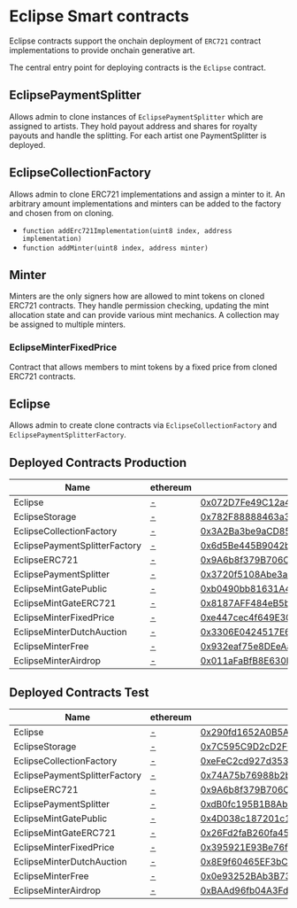 # Eclipse Smart contracts

Eclipse contracts support the onchain deployment of `ERC721` contract implementations to provide onchain generative art.

The central entry point for deploying contracts is the `Eclipse` contract.

## EclipsePaymentSplitter

Allows admin to clone instances of `EclipsePaymentSplitter` which are assigned to artists.
They hold payout address and shares for royalty payouts and handle the splitting. For each artist one PaymentSplitter is deployed.

## EclipseCollectionFactory

Allows admin to clone ERC721 implementations and assign a minter to it. An arbitrary amount implementations and minters can be added to the factory and chosen from on cloning.

- `function addErc721Implementation(uint8 index, address implementation)`
- `function addMinter(uint8 index, address minter)`

## Minter

Minters are the only signers how are allowed to mint tokens on cloned ERC721 contracts. They handle permission checking, updating the mint allocation state and can provide various mint mechanics. A collection may be assigned to multiple minters.

### EclipseMinterFixedPrice

Contract that allows members to mint tokens by a fixed price from cloned ERC721 contracts.

## Eclipse

Allows admin to create clone contracts via `EclipseCollectionFactory` and `EclipsePaymentSplitterFactory`.

## Deployed Contracts Production

| Name                          | ethereum | goerli                                                                                                                       |
| ----------------------------- | ------- | ---------------------------------------------------------------------------------------------------------------------------- |
| Eclipse                       | [-]()   | [0x072D7Fe49C12a4FB9f8CF80827DB2D2ADEE87767](https://goerli.etherscan.io/address/0x072D7Fe49C12a4FB9f8CF80827DB2D2ADEE87767) |
| EclipseStorage                | [-]()   | [0x782F88888463a3Fa62bC608ca713C64104249b9f](https://goerli.etherscan.io/address/0x782F88888463a3Fa62bC608ca713C64104249b9f) |
| EclipseCollectionFactory      | [-]()   | [0x3A2Ba3be9aCD856a3FDe19E35f2E23665C67605B](https://goerli.etherscan.io/address/0x3A2Ba3be9aCD856a3FDe19E35f2E23665C67605B) |
| EclipsePaymentSplitterFactory | [-]()   | [0x6d5Be445B9042bB622BA522e2b3817E3b6cBb47a](https://goerli.etherscan.io/address/0x6d5Be445B9042bB622BA522e2b3817E3b6cBb47a) |
| EclipseERC721                 | [-]()   | [0x9A6b8f379B706C8350C4f82a527ec3217C27b869](https://goerli.etherscan.io/address/0x9A6b8f379B706C8350C4f82a527ec3217C27b869) |
| EclipsePaymentSplitter        | [-]()   | [0x3720f5108Abe3a379282696f6B782C10D5F9F892](https://goerli.etherscan.io/address/0x3720f5108Abe3a379282696f6B782C10D5F9F892) |
| EclipseMintGatePublic         | [-]()   | [0xb0490bb81631A4EA287bea3F48443776b523975E](https://goerli.etherscan.io/address/0xb0490bb81631A4EA287bea3F48443776b523975E) |
| EclipseMintGateERC721         | [-]()   | [0x8187AFF484eB5b1D3DFA4466149e706c9201eE29](https://goerli.etherscan.io/address/0x8187AFF484eB5b1D3DFA4466149e706c9201eE29) |
| EclipseMinterFixedPrice       | [-]()   | [0xe447cec4f649E302C063b850dc134a868da196fb](https://goerli.etherscan.io/address/0xe447cec4f649E302C063b850dc134a868da196fb) |
| EclipseMinterDutchAuction     | [-]()   | [0x3306E0424517E63B4D44F780a2794695bBFc4a68](https://goerli.etherscan.io/address/0x3306E0424517E63B4D44F780a2794695bBFc4a68) |
| EclipseMinterFree             | [-]()   | [0x932eaf75e8DEeAa0e994548FA35A48F1Ab4E78F9](https://goerli.etherscan.io/address/0x932eaf75e8DEeAa0e994548FA35A48F1Ab4E78F9) |
| EclipseMinterAirdrop          | [-]()   | [0x011aFaBfB8E630Ba1a46D070A9A8693d62F13731](https://goerli.etherscan.io/address/0x011aFaBfB8E630Ba1a46D070A9A8693d62F13731) |


## Deployed Contracts Test

| Name                          | ethereum | goerli                                                                                                                       |
| ----------------------------- | ------- | ---------------------------------------------------------------------------------------------------------------------------- |
| Eclipse                       | [-]()   | [0x290fd1652A0B5A21721cfb0A3Fa1F6d02d1bFB3C](https://goerli.etherscan.io/address/0x290fd1652A0B5A21721cfb0A3Fa1F6d02d1bFB3C) |
| EclipseStorage                | [-]()   | [0x7C595C9D2cD2FC52e989DEBEA89C89c262AEfE3d](https://goerli.etherscan.io/address/0x7C595C9D2cD2FC52e989DEBEA89C89c262AEfE3d) |
| EclipseCollectionFactory      | [-]()   | [0xeFeC2cd927d3539164C4763788F5d0FEe165caaF](https://goerli.etherscan.io/address/0xeFeC2cd927d3539164C4763788F5d0FEe165caaF) |
| EclipsePaymentSplitterFactory | [-]()   | [0x74A75b76988b2bA5B8E92A34796b780802DF7815](https://goerli.etherscan.io/address/0x74A75b76988b2bA5B8E92A34796b780802DF7815) |
| EclipseERC721                 | [-]()   | [0x9A6b8f379B706C8350C4f82a527ec3217C27b869](https://goerli.etherscan.io/address/0x9A6b8f379B706C8350C4f82a527ec3217C27b869) |
| EclipsePaymentSplitter        | [-]()   | [0xdB0fc195B1B8Abb304780D530D86C2D04D9eaC83](https://goerli.etherscan.io/address/0xdB0fc195B1B8Abb304780D530D86C2D04D9eaC83) |
| EclipseMintGatePublic         | [-]()   | [0x4D038c187201c1D54677ba8F6aa91A697a6D1293](https://goerli.etherscan.io/address/0x4D038c187201c1D54677ba8F6aa91A697a6D1293) |
| EclipseMintGateERC721         | [-]()   | [0x26Fd2faB260fa452675483F7cb65FA3411baf1Df](https://goerli.etherscan.io/address/0x26Fd2faB260fa452675483F7cb65FA3411baf1Df) |
| EclipseMinterFixedPrice       | [-]()   | [0x395921E93Be76f73bA2A2799b36a3e8df602aa5f](https://goerli.etherscan.io/address/0x395921E93Be76f73bA2A2799b36a3e8df602aa5f) |
| EclipseMinterDutchAuction     | [-]()   | [0x8E9f60465EF3bC9cb5dA53ea756d621F85C60AD9](https://goerli.etherscan.io/address/0x8E9f60465EF3bC9cb5dA53ea756d621F85C60AD9) |
| EclipseMinterFree             | [-]()   | [0x0e93252BAb3B73E57eDad721617C20Dc34751C89](https://goerli.etherscan.io/address/0x0e93252BAb3B73E57eDad721617C20Dc34751C89) |
| EclipseMinterAirdrop          | [-]()   | [0xBAAd96fb04A3Fd4A40349D17c6f0FFcC7dC536Da](https://goerli.etherscan.io/address/0xBAAd96fb04A3Fd4A40349D17c6f0FFcC7dC536Da) |
